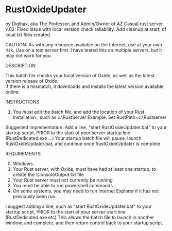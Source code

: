 # RustOxideUpdater

by Digihax, aka The Professor, and Admin/Owner of AZ Casual rust server
v.02: Fixed issue with local version check reliability.  Add cleanup at start, of local txt files created.

CAUTION:
As with any resource available on the Internet, use at your own risk.
Use on a test server first.
I have tested this on multiple servers, but it may not work for you.

DESCRIPTION

This batch file checks your local version of Oxide, as well as the latest version release of Oxide.  
If there is a mismatch, it downloads and installs the latest version available online.

INSTRUCTIONS

1) You *must* edit the batch file, and add the location of your Rust Installation , such as c:\RustServer
   Example: Set RustPath=c:\Rustserver

Suggested implementation:
   Add a line, "start RustOxideUpdater.bat" to your startup script, PRIOR to the start of your server startup line (RustDedicated.exe ...)
   Your startup batch file will pause, launch RustOxideUpdater.bat, and continue once RustOxideUpdater is complete


REQUIREMENTS   

0) Windows.
1) Your Rust server, with Oxide, must have had at least one startup, to create the \ConsoleOutput.txt file
2) Your Rust server must not currently be running
3) You must be able to run powershell commands.
4) On some systems, you may need to run Internet Explorer if it has not previously been run.

I suggest adding a line, such as "start RustOxideUpdater.bat" to your startup script, PRIOR to the start of your server-start line (RustDedicated.exe etc)
This allows the batch file to launch in another window, and complete, and then return control back to your startup script.
